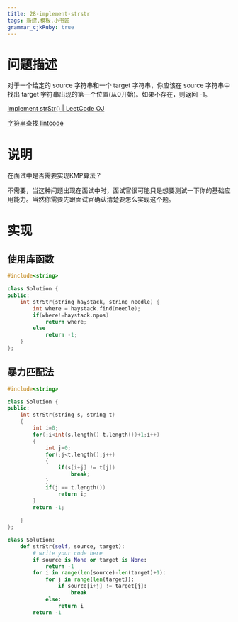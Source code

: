 ```yaml
---
title: 28-implement-strstr
tags: 新建,模板,小书匠
grammar_cjkRuby: true
---
```



# 问题描述
对于一个给定的 source 字符串和一个 target 字符串，你应该在 source 字符串中找出 target 字符串出现的第一个位置(从0开始)。如果不存在，则返回 -1。

[Implement strStr() | LeetCode OJ](https://leetcode.com/problems/implement-strstr/)

[字符串查找 lintcode](http://www.lintcode.com/zh-cn/problem/strstr/)

# 说明
在面试中是否需要实现KMP算法？

不需要，当这种问题出现在面试中时，面试官很可能只是想要测试一下你的基础应用能力。当然你需要先跟面试官确认清楚要怎么实现这个题。

# 实现 

## 使用库函数 

```cpp
#include<string>

class Solution {
public:
    int strStr(string haystack, string needle) {
        int where = haystack.find(needle);
        if(where!=haystack.npos)
            return where;
        else
            return -1;
    }
};
```


##  暴力匹配法
```cpp
#include<string>

class Solution {
public:
    int strStr(string s, string t) 
    {
        int i=0;
        for(;i<int(s.length()-t.length())+1;i++)
        {
        	int j=0;
        	for(;j<t.length();j++)
        	{
        		if(s[i+j] != t[j])
        			break;
    		}
    		if(j == t.length())
    			return i;
    	}
    	return -1;
            
    }
};
```

```python
class Solution:
    def strStr(self, source, target):
        # write your code here
        if source is None or target is None:
            return -1
        for i in range(len(source)-len(target)+1):
            for j in range(len(target)):
                if source[i+j] != target[j]:
                    break
            else:
                return i
        return -1
  ```
  
  
  